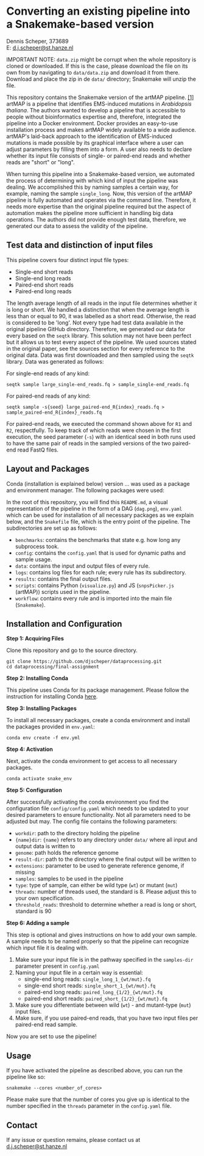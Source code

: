 # Converting an existing pipeline into a Snakemake-based version
Dennis Scheper, 373689</br>
E: d.j.scheper@st.hanze.nl

IMPORTANT NOTE: `data.zip` might be corrupt when the whole repository is cloned or downloaded. If this is the case, please download the file on its own from by navigating to `data/data.zip` and download it from there. Download and place the zip in de `data/` directory; Snakemake will unzip the file.

This repository contains the Snakemake version of the artMAP pipeline. [[1]][artmap] artMAP is a pipeline that identifies EMS-induced mutations in _Arabidopsis thaliana_. The authors wanted to develop a pipeline that is accessible to people without bioinformatics expertise and, therefore, integrated the pipeline into a Docker environment. Docker provides an easy-to-use installation process and makes artMAP widely available to a wide audience. artMAP's laid-back approach to the identification of EMS-induced mutations is made possible by its graphical interface where a user can adjust parameters by filling them into a form. A user also needs to declare whether its input file consists of single- or paired-end reads and whether reads are "short" or "long".

When turning this pipeline into a Snakemake-based version, we automated the process of determining with which kind of input the pipeline was dealing. We accomplished this by naming samples a certain way, for example, naming the sample `single_long`. Now, this version of the artMAP pipeline is fully automated and operates via the command line. Therefore, it needs more expertise than the original pipeline required but the aspect of automation makes the pipeline more sufficient in handling big data operations. The authors did not provide enough test data, therefore, we generated our data to assess the validity of the pipeline.

## Test data and distinction of input files
This pipeline covers four distinct input file types:

* Single-end short reads
* Single-end long reads
* Paired-end short reads
* Paired-end long reads

The length average length of all reads in the input file determines whether it is long or short. We handled a distinction that when the average length is less than or equal to 90, it was labelled as a short read. Otherwise, the read is considered to be 'long'. Not every type had test data available in the original pipeline GitHub directory. Therefore, we generated our data for every based on the `seqtk` library. This solution may not have been perfect but it allows us to test every aspect of the pipeline. We used sources stated in the original paper, see the sources section for every reference to the original data. Data was first downloaded and then sampled using the `seqtk` library. Data was generated as follows:

For single-end reads of any kind:

```{bash}
seqtk sample large_single-end_reads.fq > sample_single-end_reads.fq
```

For paired-end reads of any kind:

```{bash}
seqtk sample -s{seed} large_paired-end_R{index}_reads.fq > sample_paired-end_R{index}_reads.fq
```

For paired-end reads, we executed the command shown above for `R1` and `R2`, respectfully. To keep track of which reads were chosen in the first execution, the seed parameter (`-s`) with an identical seed in both runs used to have the same pair of reads in the sampled versions of the two paired-end read FastQ files.

## Layout and Packages
Conda (installation is explained below) version ... was used as a package and environment manager. The following packages were used:
    <list>

In the root of this repository, you will find this `README.md`, a visual representation of the pipeline in the form of a DAG (`dag.png`), `env.yaml` which can be used for installation of all necessary packages as we explain below, and the `Snakefile` file, which is the entry point of the pipeline. The subdirectories are set up as follows:
- `benchmarks`: contains the benchmarks that state e.g. how long any subprocess took.
- `config`: contains the `config.yaml` that is used for dynamic paths and sample usage.
- `data`: contains the input and output files of every rule.
- `logs`: contains log files for each rule; every rule has its subdirectory.
- `results`: contains the final output files.
- `scripts`: contains Python (`visualize.py`) and JS (`snpsPicker.js` (artMAP)) scripts used in the pipeline.
- `workflow`: contains every rule and is imported into the main file (`Snakemake`).

## Installation and Configuration

**Step 1: Acquiring Files**

Clone this repository and go to the source directory.

```{bash}
git clone https://github.com/djscheper/dataprocessing.git
cd dataprocessing/final-assignment
```

**Step 2: Installing Conda**

This pipeline uses Conda for its package management. Please follow the instruction for installing Conda [here][conda-install].

**Step 3: Installing Packages**

To install all necessary packages, create a conda environment and install the packages provided in `env.yaml`:

```{bash}
conda env create -f env.yml
```

**Step 4: Activation**

Next, activate the conda environment to get access to all necessary packages.

```
conda activate snake_env
```

**Step 5: Configuration**

After successfully activating the conda environment you find the configuration file `config/config.yaml` which needs to be updated to your desired parameters to ensure functionality. Not all parameters need to be adjusted but may. The config file contains the following parameters:
- `workdir`: path to the directory holding the pipeline
- `{name}dir`: `{name}` refers to any directory under `data/` where all input and output data is written to
- `genome`: path holds the reference genome 
- `result-dir`: path to the directory where the final output will be written to
- `extensions`: parameter to be used to generate reference genome, if missing
- `samples`: samples to be used in the pipeline
- `type`: type of sample, can either be wild type (`wt`) or mutant (`mut`)
- `threads`: number of threads used, the standard is 8. Please adjust this to your own specification.
 - `threshold_reads`: threshold to determine whether a read is long or short, standard is 90

**Step 6: Adding a sample**

This step is optional and gives instructions on how to add your own sample. A sample needs to be named properly so that the pipeline can recognize which input file it is dealing with. 
1. Make sure your input file is in the pathway specified in the `samples-dir` parameter present in `config.yaml`
2. Naming your input file in a certain way is essential:
    * single-end long reads: `single_long_1_{wt/mut}.fq`
    * single-end short reads: `single_short_1_{wt/mut}.fq`
    * paired-end long reads: `paired_long_{1/2}_{wt/mut}.fq`
    * paired-end short reads: `paired_short_{1/2}_{wt/mut}.fq`
3. Make sure you differentiate between wild (`wt`) - and mutant-type (`mut`) input files.
4. Make sure, if you use paired-end reads, that you have two input files per paired-end read sample.

Now you are set to use the pipeline!

## Usage
If you have activated the pipeline as described above, you can run the pipeline like so:

```{bash}
snakemake --cores <number_of_cores>
```

Please make sure that the number of cores you give up is identical to the number specified in the `threads` parameter in the `config.yaml` file.


## Contact
If any issue or question remains, please contact us at [d.j.scheper@st.hanze.nl](mailto:d.j.scheper@st.hanze.nl)

[artmap]:https://github.com/RihaLab/artMAP/tree/master
[conda-install]: https://conda.io/projects/conda/en/latest/user-guide/install/index.html
